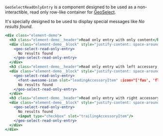 `GeoSelectReadOnlyEntry` is a component designed to be used as a non-interactible,
read only row-like container for [GeoSelect](http://localhost:6060/#/Elements/GeoSelect?id=geoselect-1).

It's specially designed to be used to display special messages like
*No results found*.

```jsx
<div class="element-demo">
  <h3 class="element-demo__header">Read only entry with only content</h3>
  <div class="element-demo__block" style="justify-content: space-around;">
    <geo-select-read-only-entry>
      No results found
    </geo-select-read-only-entry>
  </div>
  <h3 class="element-demo__header">Read only entry with left accessory item</h3>
  <div class="element-demo__block" style="justify-content: space-around;">
    <geo-select-read-only-entry>
      <font-awesome-icon slot="leadingAccessoryItem" :icon="['fas', 'flag']" />
      No results found
    </geo-select-read-only-entry>
  </div>
  <h3 class="element-demo__header">Read only entry with right accessory item</h3>
  <div class="element-demo__block" style="justify-content: space-around;">
    <geo-select-read-only-entry>
      No results found
      <input type="checkbox" slot="trailingAccessoryItem"/>
    </geo-select-read-only-entry>
  </div>
</div>
```
